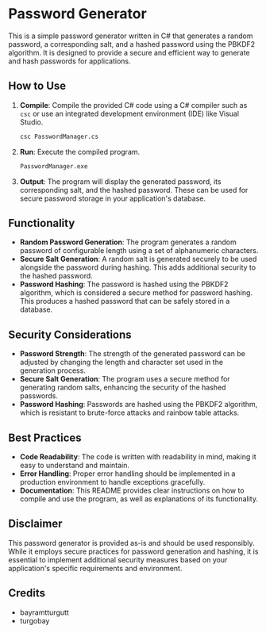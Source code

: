 # Password Generator

This is a simple password generator written in C# that generates a random password, a corresponding salt, and a hashed password using the PBKDF2 algorithm. It is designed to provide a secure and efficient way to generate and hash passwords for applications.

## How to Use

1. **Compile**: Compile the provided C# code using a C# compiler such as `csc` or use an integrated development environment (IDE) like Visual Studio.

    ```sh
    csc PasswordManager.cs
    ```

2. **Run**: Execute the compiled program.

    ```sh
    PasswordManager.exe
    ```

3. **Output**: The program will display the generated password, its corresponding salt, and the hashed password. These can be used for secure password storage in your application's database.

## Functionality

- **Random Password Generation**: The program generates a random password of configurable length using a set of alphanumeric characters.
- **Secure Salt Generation**: A random salt is generated securely to be used alongside the password during hashing. This adds additional security to the hashed password.
- **Password Hashing**: The password is hashed using the PBKDF2 algorithm, which is considered a secure method for password hashing. This produces a hashed password that can be safely stored in a database.

## Security Considerations

- **Password Strength**: The strength of the generated password can be adjusted by changing the length and character set used in the generation process.
- **Secure Salt Generation**: The program uses a secure method for generating random salts, enhancing the security of the hashed passwords.
- **Password Hashing**: Passwords are hashed using the PBKDF2 algorithm, which is resistant to brute-force attacks and rainbow table attacks.

## Best Practices

- **Code Readability**: The code is written with readability in mind, making it easy to understand and maintain.
- **Error Handling**: Proper error handling should be implemented in a production environment to handle exceptions gracefully.
- **Documentation**: This README provides clear instructions on how to compile and use the program, as well as explanations of its functionality.

## Disclaimer

This password generator is provided as-is and should be used responsibly. While it employs secure practices for password generation and hashing, it is essential to implement additional security measures based on your application's specific requirements and environment.

## Credits
- bayramtturgutt
- turgobay
